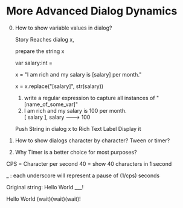 
# More Advanced Dialog Dynamics

0. How to show variable values in dialog?


    Story Reaches dialog x,
    
    prepare the string x 

    var salary:int = 

    x = "I am rich and my salary is [salary] per month."

    x = x.replace("[salary]", str(salary))

    1. write a regular expression to capture all instances of "[name_of_some_var]"
    2. I am rich and my salary is 100 per month.  
       [ salary ], salary ---> 100


    Push String in dialog x to Rich Text Label
    Display it

1. How to show dialogs character by character?
    Tween or timer? 

2. Why Timer is a better choice for most purposes? 

CPS = Character per second
40 = show 40 characters in 1 second

_ : each underscore will represent a pause of (1/cps) seconds


Original string:
Hello World ___!


Hello World (wait)(wait)(wait)!